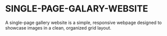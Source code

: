 # SINGLE-PAGE-GALARY-WEBSITE
A single-page gallery website is a simple, responsive webpage designed to showcase images in a clean, organized grid layout. 
